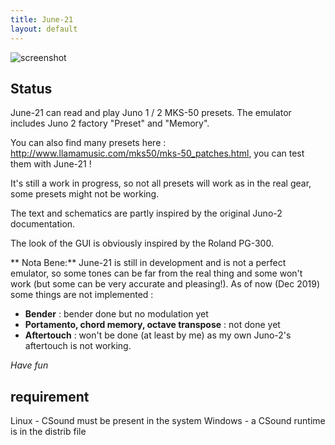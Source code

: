 ```yaml
---
title: June-21
layout: default
---
```

![screenshot](../images/june-21.png)
## Status 
June-21 can read and play Juno 1 / 2 MKS-50 presets. The emulator includes Juno 2 factory "Preset" and "Memory". 

You can also find many presets here : http://www.llamamusic.com/mks50/mks-50_patches.html, you can test them with June-21 !

It's still a work in progress, so not all presets will work as in the real gear, some presets might not be working.

The text and schematics are partly inspired by the original Juno-2 documentation.

The look of the GUI is obviously inspired by the Roland PG-300.

** Nota Bene:** June-21 is still in development and is not a perfect emulator, so some tones can be far from the real thing and some won't work
(but some can be very accurate and pleasing!). As of now (Dec 2019) some things are not implemented :

* **Bender** : bender done but no modulation yet
* **Portamento, chord memory, octave transpose** : not done yet
* **Aftertouch** : won't be done (at least by me) as my own Juno-2's aftertouch is not working.

*Have fun*



## requirement 
Linux - CSound must be present in the system 
Windows - a CSound runtime is in the distrib file
